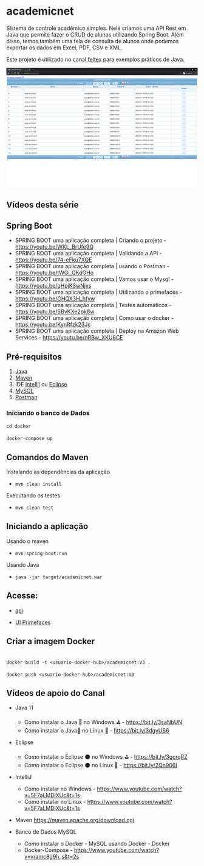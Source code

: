 # academicnet

  Sistema de controle acadêmico simples. Nele criamos uma API Rest em Java que permite fazer o CRUD de alunos utilizando
  Spring Boot. Além disso, temos também uma tela de consulta de alunos onde podemos exportar os dados em Excel, PDF, CSV
  e XML.

  Este projeto é utilizado no canal [feltex](https://www.youtube.com/feltexbr) para exemplos práticos de Java.


![AcademicNet](AcademicNet.png)


## Vídeos desta série


## Spring Boot
- SPRING BOOT uma aplicação completa | Criando o projeto - https://youtu.be/WKL_BrUfe9Q
- SPRING BOOT uma aplicação completa | Validando a API - https://youtu.be/74-eFku7XQE
- SPRING BOOT uma aplicação completa | usando o Postman - https://youtu.be/tWGi_QKdGHo
- SPRING BOOT uma aplicação completa | Vamos usar o Mysql - https://youtu.be/qHpjK3wNjxs
- SPRING BOOT uma aplicação completa | Utilizando o primefaces - https://youtu.be/GHQX3H_hfyw
- SPRING BOOT uma aplicação completa | Testes automáticos - https://youtu.be/SBvKXe2pk8w
- SPRING BOOT uma aplicação completa | Como usar o docker - https://youtu.be/KynRfzk23Jc
- SPRING BOOT uma aplicação completa | Deploy na Amazon Web Services - https://youtu.be/qRBw_XKU8CE


## Pré-requisitos

1. [Java](https://youtu.be/_NCt_82M0MA)
1. [Maven](https://youtu.be/P29usdprI-E)
1. IDE [Intellij](https://youtu.be/Wsm3lbY8_bI) ou [Eclipse](https://youtu.be/veXmZJdyouQ)
1. [MySQL](https://youtu.be/vramc8g9h_s)
1. [Postman](https://youtu.be/tWGi_QKdGHo)


### Iniciando o banco de Dados

```
cd docker

docker-compose up

```


## Comandos do Maven

Instalando as dependências da aplicação

- `mvn clean install`

Executando os testes
- `mvn clean test`

## Iniciando a aplicação

Usando o maven

- `mvn spring-boot:run`

Usando Java

- `java -jar target/academicnet.war` 


## Acesse: 

- [api](http://localhost:9090/alunos)
  
- [UI Primefaces](http://localhost:9090/alunos.jr)


## Criar a imagem Docker

```

docker build -t <usuario-docker-hub>/academicnet:V3 .

docker push <usuario-docker-hub>/academicnet:V3

```

## Vídeos de apoio do Canal 

- Java 11
   - Como instalar o Java 🍵 no Windows ⛳ - https://bit.ly/3saNbUN
   - Como instalar o Java🍵 no Linux 🐧 - https://bit.ly/3dgyUS6

- Eclipse   
   - Como instalar o Eclipse 🌑 no Windows ⛳ - https://bit.ly/3gcrqRZ  
   - Como instalar o Eclipse 🌑 no Linux 🐧 - https://bit.ly/2Qn906l
   
- IntelliJ
  - Como instalar no Windows -  https://www.youtube.com/watch?v=5F7aLMDlXUc&t=1s
  - Como instalar no Linux - https://www.youtube.com/watch?v=5F7aLMDlXUc&t=1s
  

- Maven
    https://maven.apache.org/download.cgi
    
- Banco de Dados MySQL
    - Como instalar o Docker - MySQL usando Docker -  Docker
    - Docker-Compose - https://www.youtube.com/watch?v=vramc8g9h_s&t=2s
